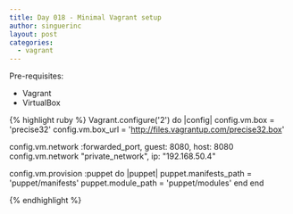 ```yaml
---
title: Day 018 - Minimal Vagrant setup
author: singuerinc
layout: post
categories:
  - vagrant
---
```

Pre-requisites:

  - Vagrant
  - VirtualBox

{% highlight ruby %}
Vagrant.configure('2') do |config|
  config.vm.box      = 'precise32'
  config.vm.box_url  = 'http://files.vagrantup.com/precise32.box'

  config.vm.network :forwarded_port, guest: 8080, host: 8080
  config.vm.network "private_network", ip: "192.168.50.4"

  config.vm.provision :puppet do |puppet|
    puppet.manifests_path = 'puppet/manifests'
    puppet.module_path    = 'puppet/modules'
  end
end

{% endhighlight %}